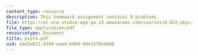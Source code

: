 ```yaml
---
content_type: resource
description: This homework assignment contains 8 problems.
file: https://ol-ocw-studio-app-qa.s3.amazonaws.com/courses/8-022-physics-ii-electricity-and-magnetism-fall-2004/eae5e621439daaed6d690de3270ee8d0_pset4.pdf
file_type: application/pdf
resourcetype: Document
title: pset4.pdf
uid: eae5e621-439d-aaed-6d69-0de3270ee8d0
---
```

